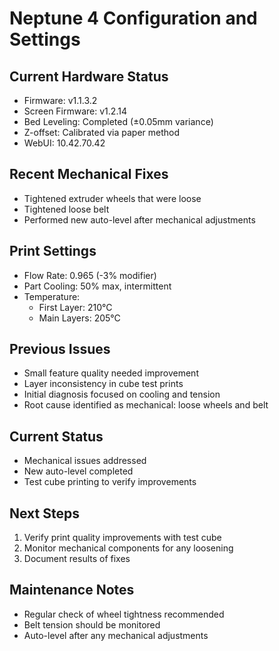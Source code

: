 # Neptune 4 Configuration and Settings

## Current Hardware Status
- Firmware: v1.1.3.2
- Screen Firmware: v1.2.14
- Bed Leveling: Completed (±0.05mm variance)
- Z-offset: Calibrated via paper method
- WebUI: 10.42.70.42

## Recent Mechanical Fixes
- Tightened extruder wheels that were loose
- Tightened loose belt
- Performed new auto-level after mechanical adjustments

## Print Settings
- Flow Rate: 0.965 (-3% modifier)
- Part Cooling: 50% max, intermittent
- Temperature: 
  - First Layer: 210°C
  - Main Layers: 205°C

## Previous Issues
- Small feature quality needed improvement
- Layer inconsistency in cube test prints
- Initial diagnosis focused on cooling and tension
- Root cause identified as mechanical: loose wheels and belt

## Current Status
- Mechanical issues addressed
- New auto-level completed
- Test cube printing to verify improvements

## Next Steps
1. Verify print quality improvements with test cube
2. Monitor mechanical components for any loosening
3. Document results of fixes

## Maintenance Notes
- Regular check of wheel tightness recommended
- Belt tension should be monitored
- Auto-level after any mechanical adjustments